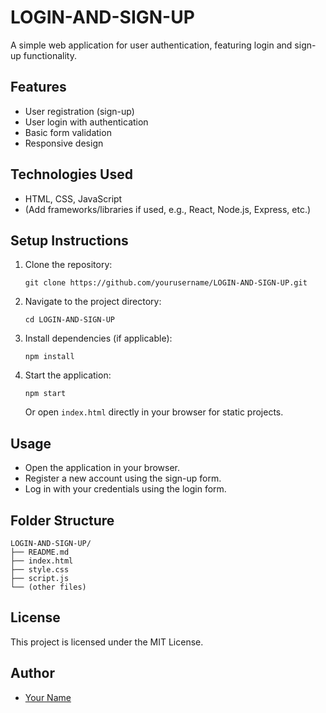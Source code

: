 # LOGIN-AND-SIGN-UP

A simple web application for user authentication, featuring login and sign-up functionality.

## Features

- User registration (sign-up)
- User login with authentication
- Basic form validation
- Responsive design

## Technologies Used

- HTML, CSS, JavaScript
- (Add frameworks/libraries if used, e.g., React, Node.js, Express, etc.)

## Setup Instructions

1. Clone the repository:
   ```
   git clone https://github.com/yourusername/LOGIN-AND-SIGN-UP.git
   ```
2. Navigate to the project directory:
   ```
   cd LOGIN-AND-SIGN-UP
   ```
3. Install dependencies (if applicable):
   ```
   npm install
   ```
4. Start the application:
   ```
   npm start
   ```
   Or open `index.html` directly in your browser for static projects.

## Usage

- Open the application in your browser.
- Register a new account using the sign-up form.
- Log in with your credentials using the login form.

## Folder Structure

```
LOGIN-AND-SIGN-UP/
├── README.md
├── index.html
├── style.css
├── script.js
└── (other files)
```

## License

This project is licensed under the MIT License.

## Author

- [Your Name](https://github.com/yourusername)
